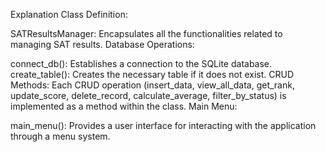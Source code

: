 Explanation
Class Definition:

SATResultsManager: Encapsulates all the functionalities related to managing SAT results.
Database Operations:

connect_db(): Establishes a connection to the SQLite database.
create_table(): Creates the necessary table if it does not exist.
CRUD Methods: Each CRUD operation (insert_data, view_all_data, get_rank, update_score, delete_record, calculate_average, filter_by_status) is implemented as a method within the class.
Main Menu:

main_menu(): Provides a user interface for interacting with the application through a menu system.